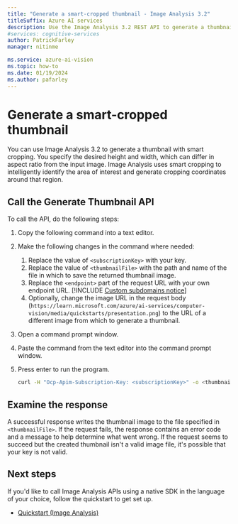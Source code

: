 ```yaml
---
title: "Generate a smart-cropped thumbnail - Image Analysis 3.2"
titleSuffix: Azure AI services
description: Use the Image Analysis 3.2 REST API to generate a thumbnail with smart cropping.
#services: cognitive-services
author: PatrickFarley
manager: nitinme

ms.service: azure-ai-vision
ms.topic: how-to
ms.date: 01/19/2024
ms.author: pafarley
---
```


# Generate a smart-cropped thumbnail

You can use Image Analysis 3.2 to generate a thumbnail with smart cropping. You specify the desired height and width, which can differ in aspect ratio from the input image. Image Analysis uses smart cropping to intelligently identify the area of interest and generate cropping coordinates around that region.

## Call the Generate Thumbnail API

To call the API, do the following steps:

1. Copy the following command into a text editor.
1. Make the following changes in the command where needed:
    1. Replace the value of `<subscriptionKey>` with your key.
    1. Replace the value of `<thumbnailFile>` with the path and name of the file in which to save the returned thumbnail image.
    1. Replace the `<endpoint>` part of the request URL with your own endpoint URL.
        [!INCLUDE [Custom subdomains notice](../../includes/cognitive-services-custom-subdomains-note.md)]
    1. Optionally, change the image URL in the request body (`https://learn.microsoft.com/azure/ai-services/computer-vision/media/quickstarts/presentation.png`) to the URL of a different image from which to generate a thumbnail.
1. Open a command prompt window.
1. Paste the command from the text editor into the command prompt window.
1. Press enter to run the program.

    ```bash
    curl -H "Ocp-Apim-Subscription-Key: <subscriptionKey>" -o <thumbnailFile> -H "Content-Type: application/json" "<endpoint>/vision/v3.2/generateThumbnail?width=100&height=100&smartCropping=true" -d "{\"url\":\"https://learn.microsoft.com/azure/ai-services/computer-vision/media/quickstarts/presentation.png\"}"
    ```

## Examine the response

A successful response writes the thumbnail image to the file specified in `<thumbnailFile>`. If the request fails, the response contains an error code and a message to help determine what went wrong. If the request seems to succeed but the created thumbnail isn't a valid image file, it's possible that your key is not valid.

## Next steps

If you'd like to call Image Analysis APIs using a native SDK in the language of your choice, follow the quickstart to get set up.

- [Quickstart (Image Analysis)](../quickstarts-sdk/image-analysis-client-library.md)
